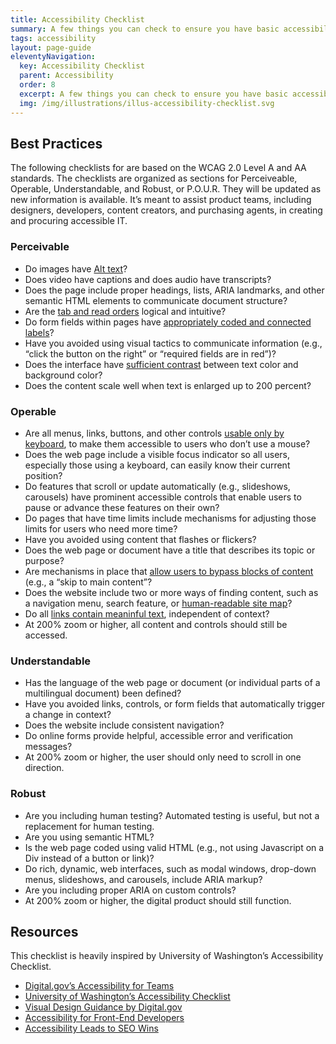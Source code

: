 ```yaml
---
title: Accessibility Checklist
summary: A few things you can check to ensure you have basic accessibility covered.
tags: accessibility
layout: page-guide
eleventyNavigation:
  key: Accessibility Checklist
  parent: Accessibility
  order: 8
  excerpt: A few things you can check to ensure you have basic accessibility covered.
  img: /img/illustrations/illus-accessibility-checklist.svg
---
```


## Best Practices

The following checklists for are based on the WCAG 2.0 Level A and AA standards. The checklists are organized as sections for Perceiveable, Operable, Understandable, and Robust, or P.O.U.R.  They will be updated as new information is available. It’s meant to assist product teams, including designers, developers, content creators, and purchasing agents, in creating and procuring accessible IT.

### Perceivable

- Do images have [Alt text](/foundation/images/)?
- Does video have captions and does audio have transcripts?
- Does the page include proper headings, lists, ARIA landmarks, and other semantic HTML elements to communicate document structure?
- Are the [tab and read orders](/accessibility/keyboard/) logical and intuitive?
- Do form fields within pages have [appropriately coded and connected labels](/form-controls/inputs/)?
- Have you avoided using visual tactics to communicate information (e.g., “click the button on the right” or “required fields are in red”)?
- Does the interface have [sufficient contrast](/accessibility/color-contrast/) between text color and background color?
- Does the content scale well when text is enlarged up to 200 percent?

### Operable

- Are all menus, links, buttons, and other controls [usable only by keyboard](/accessibility/keyboard/), to make them accessible to users who don’t use a mouse?
- Does the web page include a visible focus indicator so all users, especially those using a keyboard, can easily know their current position?
- Do features that scroll or update automatically (e.g., slideshows, carousels) have prominent accessible controls that enable users to pause or advance these features on their own?
- Do pages that have time limits include mechanisms for adjusting those limits for users who need more time?
- Have you avoided using content that flashes or flickers?
- Does the web page or document have a title that describes its topic or purpose?
- Are mechanisms in place that [allow users to bypass blocks of content](/accessibility/skip-link/) (e.g., a “skip to main content”?
- Does the website include two or more ways of finding content, such as a navigation menu, search feature, or [human-readable site map](/sitemap/)?
- Do all [links contain meaninful text](/foundation/links/), independent of context?
- At 200% zoom or higher, all content and controls should still be accessed.

### Understandable

- Has the language of the web page or document (or individual parts of a multilingual document) been defined?
- Have you avoided links, controls, or form fields that automatically trigger a change in context?
- Does the website include consistent navigation?
- Do online forms provide helpful, accessible error and verification messages?
- At 200% zoom or higher, the user should only need to scroll in one direction.

### Robust

- Are you including human testing? Automated testing is useful, but not a replacement for human testing.
- Are you using semantic HTML?
- Is the web page coded using valid HTML (e.g., not using Javascript on a Div instead of a button or link)? 
- Do rich, dynamic, web interfaces, such as modal windows, drop-down menus, slideshows, and carousels, include ARIA markup?
- Are you including proper ARIA on custom controls?
- At 200% zoom or higher, the digital product should still function.

## Resources

This checklist is heavily inspired by University of Washington’s Accessibility Checklist.

- <a href="https://accessibility.digital.gov/" target="_blank">Digital.gov’s Accessibility for Teams </a>
- <a href="https://www.washington.edu/accessibility/checklist/" target="_blank">University of Washington’s Accessibility Checklist</a>
- <a href="https://accessibility.digital.gov/visual-design/getting-started/" target="_blank">Visual Design Guidance by Digital.gov </a>
- <a href="https://accessibility.digital.gov/front-end/getting-started/" target="_blank">Accessibility for Front-End Developers </a>
- <a href="https://alistapart.com/article/accessibilityseo" target="_blank">Accessibility Leads to SEO Wins </a>
